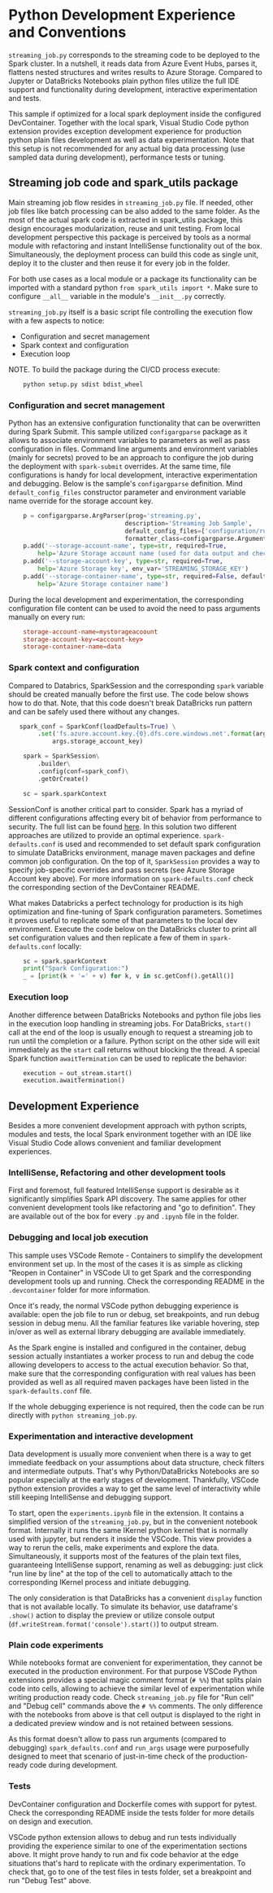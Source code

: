 # Python Development Experience and Conventions

`streaming_job.py` corresponds to the streaming code to be deployed to the Spark cluster. In a nutshell, it reads data from Azure Event Hubs, parses it, flattens nested structures and writes results to Azure Storage. Compared to Jupyter or DataBricks Notebooks plain python files utilize the full IDE support and functionality during development, interactive experimentation and tests.

This sample if optimized for a local spark deployment inside the configured DevContainer. Together with the local spark, Visual Studio Code python extension provides exception development experience for production python plain files development as well as data experimentation. Note that this setup is not recommended for any actual big data processing (use sampled data during development), performance tests or tuning.

## Streaming job code and spark_utils package

Main streaming job flow resides in `streaming_job.py` file. If needed, other job files like batch processing can be also added to the same folder. As the most of the actual spark code is extracted in spark_utils package, this design encourages modularization, reuse and unit testing. From local development perspective this package is perceived by tools as a normal module with refactoring and instant IntelliSense functionality out of the box. Simultaneously, the deployment process can build this code as single unit, deploy it to the cluster and then reuse it for every job in the folder.

For both use cases as a local module or a package its functionality can be imported with a standard python `from spark_utils import *`. Make sure to configure `__all__` variable in the module's `__init__.py` correctly.

`streaming_job.py` itself is a basic script file controlling the execution flow with a few aspects to notice:

* Configuration and secret management
* Spark context and configuration
* Execution loop

NOTE. To build the package during the CI/CD process execute:

```bash
    python setup.py sdist bdist_wheel
```

### Configuration and secret management

Python has an extensive configuration functionality that can be overwritten during Spark Submit. This sample utilized `configargparse` package as it allows to associate environment variables to parameters as well as pass configuration in files. Command line arguments and environment variables (mainly for secrets) proved to be an approach to configure the job during the deployment with `spark-submit` overrides. At the same time, file configurations is handy for local development, interactive experimentation and debugging. Below is the sample's `configargparse` definition. Mind `default_config_files` constructor parameter and environment variable name override for the storage account key.

```python
    p = configargparse.ArgParser(prog='streaming.py',
                                description='Streaming Job Sample',
                                default_config_files=['configuration/run_args_streaming.conf'],
                                formatter_class=configargparse.ArgumentDefaultsHelpFormatter)
    p.add('--storage-account-name', type=str, required=True,
        help='Azure Storage account name (used for data output and checkpointing)')
    p.add('--storage-account-key', type=str, required=True,
        help='Azure Storage key', env_var='STREAMING_STORAGE_KEY')
    p.add('--storage-container-name', type=str, required=False, default='data',
        help='Azure Storage container name')
```

During the local development and experimentation, the corresponding configuration file content can be used to avoid the need to pass arguments manually on every run:

```conf
    storage-account-name=mystorageacoount
    storage-account-key=<account-key>
    storage-container-name=data
```

### Spark context and configuration

Compared to Databrics, SparkSession and the corresponding `spark` variable should be created manually before the first use. The code below shows how to do that. Note, that this code doesn't break DataBricks run pattern and can be safely used there without any changes.

```python
   spark_conf = SparkConf(loadDefaults=True) \
        .set('fs.azure.account.key.{0}.dfs.core.windows.net'.format(args.storage_account_name),
            args.storage_account_key)

    spark = SparkSession\
        .builder\
        .config(conf=spark_conf)\
        .getOrCreate()

    sc = spark.sparkContext 
```

SessionConf is another critical part to consider. Spark has a myriad of different configurations affecting every bit of behavior from performance to security. The full list can be found [here](http://spark.apache.org/docs/latest/configuration.html). In this solution two different approaches are utilized to provide an optimal experience. `spark-defaults.conf` is used and recommended to set default spark configuration to simulate DataBricks environment, manage maven packages and define common job configuration. On the top of it, `SparkSession` provides a way to specify job-specific overrides and pass secrets (see Azure Storage Account key above). For more information on `spark-defaults.conf` check the corresponding section of the DevContainer README.

What makes Databricks a perfect technology for production is its high optimization and fine-tuning of Spark configuration parameters. Sometimes it proves useful to replicate some of that parameters to the local dev environment. Execute the code below on the DataBricks cluster to print all set configuration values and then replicate a few of them in `spark-defaults.conf` locally:

```python
    sc = spark.sparkContext
    print("Spark Configuration:")
    _ = [print(k + '=' + v) for k, v in sc.getConf().getAll()]
```

### Execution loop

Another difference between DataBricks Notebooks and python file jobs lies in the execution loop handling in streaming jobs. For DataBricks, `start()` call at the end of the loop is usually enough to request a streaming job to run until the completion or a failure. Python script on the other side will exit immediately as the `start` call returns without blocking the thread. A special Spark function `awaitTermination` can be used to replicate the behavior:

```python
    execution = out_stream.start()
    execution.awaitTermination()
```

## Development Experience

Besides a more convenient development approach with python scripts, modules and tests, the local Spark environment together with an IDE like Visual Studio Code allows convenient and familiar development experiences.

### IntelliSense, Refactoring and other development tools

First and foremost, full featured IntelliSense support is desirable as it significantly simplifies Spark API discovery. The same applies for other convenient development tools like refactoring and "go to definition". They are available out of the box for every `.py` and `.ipynb` file in the folder.

### Debugging and local job execution

This sample uses VSCode Remote - Containers to simplify the development environment set up. In the most of the cases it is as simple as clicking "Reopen in Container" in VSCode UI to get Spark and the corresponding development tools up and running. Check the corresponding README in the `.devcontainer` folder for more information.

Once it's ready, the normal VSCode python debugging experience is available: open the job file to run or debug, set breakpoints, and run debug session in debug menu. All the familiar features like variable hovering, step in/over as well as external library debugging are available immediately.

As the Spark engine is installed and configured in the container, debug session actually instantiates a worker process to run and debug the code allowing developers to access to the actual execution behavior. So that, make sure that the corresponding configuration with real values has been provided as well as all required maven packages have been listed in the `spark-defaults.conf` file.

If the whole debugging experience is not required, then the code can be run directly with `python streaming_job.py`.

### Experimentation and interactive development

Data development is usually more convenient when there is a way to get immediate feedback on your assumptions about data structure, check filters and intermediate outputs. That's why Python/DataBricks Notebooks are so popular especially at the early stages of development. Thankfully, VSCode python extension provides a way to get the same level of interactivity while still keeping IntelliSense and debugging support.

To start, open the `experiments.ipynb` file in the extension. It contains a simplified version of the `streaming_job.py`, but in the convenient notebook format. Internally it runs the same IKernel python kernel that is normally used with jupyter, but renders it inside the VSCode. This view provides a way to rerun the cells, make experiments and explore the data. Simultaneously, it supports most of the features of the plain text files, guaranteeing IntelliSense support, renaming as well as debugging: just click "run line by line" at the top of the cell to automatically attach to the corresponding IKernel process and initiate debugging.

The only consideration is that DataBricks has a convenient `display` function that is not available locally. To simulate its behavior, use dataframe's `.show()` action to display the preview or utilize console output (`df.writeStream.format('console').start()`) to output stream.

### Plain code experiments

While notebooks format are convenient for experimentation, they cannot be executed in the production environment. For that purpose VSCode Python extensions provides a special magic comment format (`# %%`) that splits plain code into cells, allowing to achieve the similar level of experimentation while writing production ready code. Check `streaming_job.py` file for "Run cell" and "Debug cell" commands above the `# %%` comments. The only difference with the notebooks from above is that cell output is displayed to the right in a dedicated preview window and is not retained between sessions.

As this format doesn't allow to pass run arguments (compared to debugging) `spark_defaults.conf` and `run_args` usage were purposefully designed to meet that scenario of just-in-time check of the production-ready code during development.

### Tests

DevContainer configuration and Dockerfile comes with support for pytest. Check the corresponding README inside the tests folder for more details on design and execution.

VSCode python extension allows to debug and run tests individually providing the experience similar to one of the experimentation sections above. It might prove handy to run and fix code behavior at the edge situations that's hard to replicate with the ordinary experimentation. To check that, go to one of the test files in tests folder, set a breakpoint and run "Debug Test" above.
